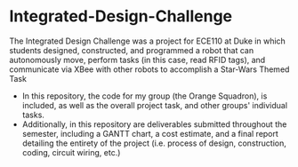 # Integrated-Design-Challenge
The Integrated Design Challenge was a project for ECE110 at Duke in which students designed, constructed, and programmed a robot that can autonomously move, perform tasks (in this case, read RFID tags), and communicate via XBee with other robots to accomplish a Star-Wars Themed Task 

- In this repository, the code for my group (the Orange Squadron), is included, as well as the overall project task, and other groups' individual tasks. 
- Additionally, in this repository are deliverables submitted throughout the semester, including a GANTT chart, a cost estimate, and a final report detailing the entirety of the project (i.e. process of design, construction, coding, circuit wiring, etc.) 
